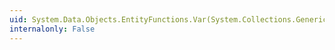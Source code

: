 ```yaml
---
uid: System.Data.Objects.EntityFunctions.Var(System.Collections.Generic.IEnumerable{System.Decimal})
internalonly: False
---
```

